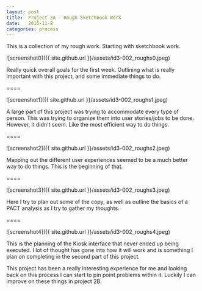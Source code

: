 ```yaml
---
layout: post
title:  Project 2A - Rough Sketchbook Work
date:   2016-11-8
categories: process
---
```


This is a collection of my rough work. Starting with sketchbook work.



![screenshot0]({{ site.github.url }}/assets/id3-002_roughs0.jpeg)

Really quick overall goals for the first week. Outlining what is really important with this project, and some immediate things to do.

====

![screenshot1]({{ site.github.url }}/assets/id3-002_roughs1.jpeg)

A large part of this project was trying to accommodate every type of person. This was trying to organize them into user stories/jobs to be done. However, it didn't seem. Like the most efficient way to do things.

====

![screenshot2]({{ site.github.url }}/assets/id3-002_roughs2.jpeg)

Mapping out the different user experiences seemed to be a much better way to do things. This is the beginning of that.

====

![screenshot3]({{ site.github.url }}/assets/id3-002_roughs3.jpeg)

Here I try to plan out some of the copy, as well as outline the basics of a PACT analysis as I try to gather my thoughts.

====

![screenshot4]({{ site.github.url }}/assets/id3-002_roughs4.jpeg)

This is the planning of the Kiosk interface that never ended up being executed. I lot of thought has gone into how it will work and is something I plan on completing in the second part of this project.

This project has been a really interesting experience for me and looking back on this process I can start to pin point problems within it. Luckily I can improve on these things in project 2B.
